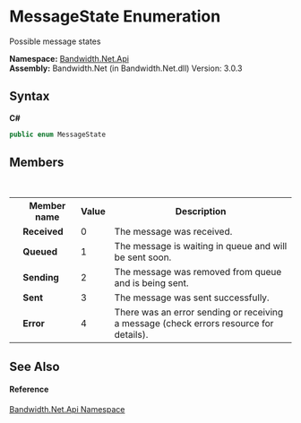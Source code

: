 ﻿# MessageState Enumeration
 

Possible message states

**Namespace:**&nbsp;<a href ="N_Bandwidth_Net_Api.md">Bandwidth.Net.Api</a><br />**Assembly:**&nbsp;Bandwidth.Net (in Bandwidth.Net.dll) Version: 3.0.3

## Syntax

**C#**<br />
``` C#
public enum MessageState
```


## Members
&nbsp;<table><tr><th></th><th>Member name</th><th>Value</th><th>Description</th></tr><tr><td /><td target="F:Bandwidth.Net.Api.MessageState.Received">**Received**</td><td>0</td><td>The message was received.</td></tr><tr><td /><td target="F:Bandwidth.Net.Api.MessageState.Queued">**Queued**</td><td>1</td><td>The message is waiting in queue and will be sent soon.</td></tr><tr><td /><td target="F:Bandwidth.Net.Api.MessageState.Sending">**Sending**</td><td>2</td><td>The message was removed from queue and is being sent.</td></tr><tr><td /><td target="F:Bandwidth.Net.Api.MessageState.Sent">**Sent**</td><td>3</td><td>The message was sent successfully.</td></tr><tr><td /><td target="F:Bandwidth.Net.Api.MessageState.Error">**Error**</td><td>4</td><td>There was an error sending or receiving a message (check errors resource for details).</td></tr></table>

## See Also


#### Reference
<a href ="N_Bandwidth_Net_Api.md">Bandwidth.Net.Api Namespace</a><br />